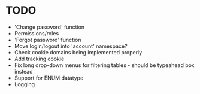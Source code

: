# TODO

* 'Change password' function
* Permissions/roles
* 'Forgot password' function
* Move login/logout into 'account' namespace?
* Check cookie domains being implemented properly
* Add tracking cookie
* Fix long drop-down menus for filtering tables - should be typeahead box instead
* Support for ENUM datatype
* Logging
